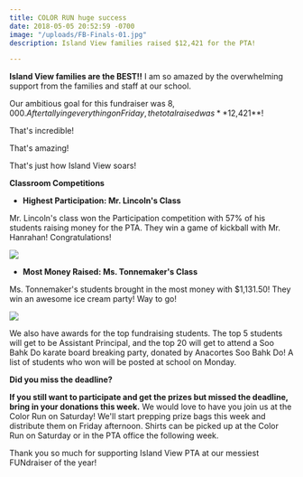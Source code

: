 ```yaml
---
title: COLOR RUN huge success
date: 2018-05-05 20:52:59 -0700
image: "/uploads/FB-Finals-01.jpg"
description: Island View families raised $12,421 for the PTA!

---
```

**Island View families are the BEST!!** I am so amazed by the overwhelming support from the families and staff at our school. 

Our ambitious goal for this fundraiser was $8,000. After tallying everything on Friday, the total raised was **$12,421**! 

That's incredible! 

That's amazing! 

That's just how Island View soars! 

**Classroom Competitions**

* **Highest Participation: Mr. Lincoln's Class**

Mr. Lincoln's class won the Participation competition with 57% of his students raising money for the PTA. They win a game of kickball with Mr. Hanrahan! Congratulations!

![](/uploads/FB-Finals-02.jpg)

* **Most Money Raised: Ms. Tonnemaker's Class** 

Ms. Tonnemaker's students brought in the most money with $1,131.50! They win an awesome ice cream party! Way to go!

![](/uploads/FB-Finals-03.jpg)

We also have awards for the top fundraising students. The top 5 students will get to be Assistant Principal, and the top 20 will get to attend a Soo Bahk Do karate board breaking party, donated by Anacortes Soo Bahk Do! A list of students who won will be posted at school on Monday. 

  
**Did you miss the deadline?** 

**If you still want to participate and get the prizes but missed the deadline, bring in your donations this week.** We would love to have you join us at the Color Run on Saturday! We'll start prepping prize bags this week and distribute them on Friday afternoon. Shirts can be picked up at the Color Run on Saturday or in the PTA office the following week. 

Thank you so much for supporting Island View PTA at our messiest FUNdraiser of the year!

  
  
